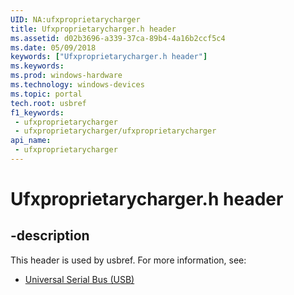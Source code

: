 ```yaml
---
UID: NA:ufxproprietarycharger
title: Ufxproprietarycharger.h header
ms.assetid: d02b3696-a339-37ca-89b4-4a16b2ccf5c4
ms.date: 05/09/2018
keywords: ["Ufxproprietarycharger.h header"]
ms.keywords: 
ms.prod: windows-hardware
ms.technology: windows-devices
ms.topic: portal
tech.root: usbref
f1_keywords:
 - ufxproprietarycharger
 - ufxproprietarycharger/ufxproprietarycharger
api_name:
 - ufxproprietarycharger
---
```


# Ufxproprietarycharger.h header


## -description

This header is used by usbref. For more information, see:

- [Universal Serial Bus (USB)](../_usbref/index.md)


